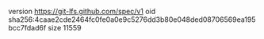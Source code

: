 version https://git-lfs.github.com/spec/v1
oid sha256:4caae2cde2464fc0fe0a0e9c5276dd3b80e048ded08706569ea195bcc7fdad6f
size 11559
